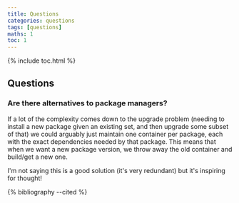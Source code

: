 ```yaml
---
title: Questions
categories: questions
tags: [questions]
maths: 1
toc: 1
---
```


{% include toc.html %}

## Questions

### Are there alternatives to package managers?

If a lot of the complexity comes down to the upgrade problem (needing to install a new package given an existing set, and then upgrade some subset of that) we could arguably just maintain one container per package, each with the exact dependencies needed by that package.
This means that when we want a new package version, we throw away the old container and build/get a new one.

I'm not saying this is a good solution (it's very redundant) but it's inspiring for thought!


{% bibliography --cited %}
